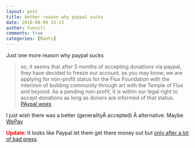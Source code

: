 ```yaml
---
layout: post
title: Anther reason why paypal sucks
date: 2010-08-09 15:13
author: funvill
comments: true
categories: [Rants]
---
```

Just one more reason why paypal sucks
<blockquote>so, it seems that after 5 months of accepting donations via paypal, they have decided to freeze our account. as you may know, we are applying for non-profit status for the Flux Foundation with the intention of building community through art with the Temple of Flux and beyond. As a pending non-profit, it is within our legal right to accept donations as long as donors are informed of that status.
<a href="http://temple2010.org/wordpress/2010/08/09/paypal-woes/">PAypal woes </a></blockquote>
I just wish there was a better (generalityÂ accepted) Â alternative. Maybe <a href="https://www.wepay.com/">WePay</a>

<strong><span style="color: #ff0000;">Update:</span></strong> It looks like Paypal let them get there money out but <a href="http://www.fastcompany.com/1680570/burning-man-defeat-paypal">only after a lot of bad press</a>.
